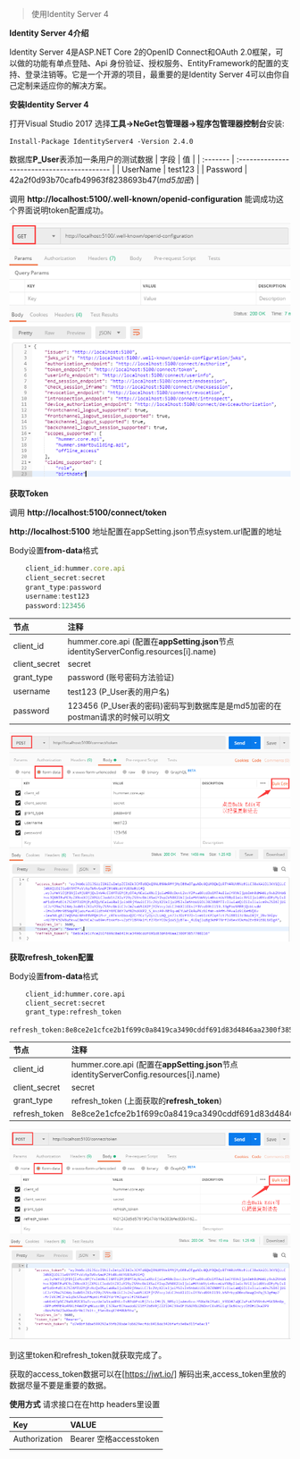 >使用Identity Server 4 

**Identity Server 4介绍**

Identity Server 4是ASP.NET Core 2的OpenID Connect和OAuth 2.0框架，可以做的功能有单点登陆、Api 身份验证、授权服务、EntityFramework的配置的支持、登录注销等。它是一个开源的项目，最重要的是Identity Server 4可以由你自己定制来适应你的解决方案。

**安装Identity Server 4**

打开Visual Studio 2017 选择**工具->NeGet包管理器->程序包管理器控制台**安装:

```
Install-Package IdentityServer4 -Version 2.4.0
```
数据库**P_User**表添加一条用户的测试数据 
| 字段     | 值                                          |
| :------- | :------------------------------------------ |
| UserName | test123                                     |
| Password | 42a2f0d93b70cafb49963f8238693b47(*md5加密*) |

调用 **http://localhost:5100/.well-known/openid-configuration** 能调成功这个界面说明token配置成功。

![GitHub](../accets/well-known.png)

**获取Token**

调用 **http://localhost:5100/connect/token** 

**http://localhost:5100** 地址配置在appSetting.json节点system.url配置的地址

Body设置**from-data**格式

```javascript
    client_id:hummer.core.api
    client_secret:secret
    grant_type:password
    username:test123
    password:123456
```

| 节点          | 注释                                                                                  |
| :------------ | :------------------------------------------------------------------------------------ |
| client_id     | hummer.core.api (配置在**appSetting.json**节点identityServerConfig.resources[i].name) |
| client_secret | secret                                                                                |
| grant_type    | password (账号密码方法验证)                                                           |
| username      | test123 (P_User表的用户名)                                                            |
| password      | 123456 (P_User表的密码)密码写到数据库是是md5加密的在postman请求的时候可以明文         |

![GitHub](../accets/gettoken.png)


**获取refresh_token配置**

Body设置**from-data**格式

```javascrpit
    client_id:hummer.core.api
    client_secret:secret
    grant_type:refresh_token
    refresh_token:8e8ce2e1cfce2b1f699c0a8419ca3490cddf691d83d4846aa2300f3857708116
```

| 节点          | 注释                                                                                  |
| :------------ | :------------------------------------------------------------------------------------ |
| client_id     | hummer.core.api (配置在**appSetting.json**节点identityServerConfig.resources[i].name) |
| client_secret | secret                                                                                |
| grant_type    | refresh_token (上面获取的**refresh_token**)                                           |
| refresh_token | 8e8ce2e1cfce2b1f699c0a8419ca3490cddf691d83d4846aa2300f3857708116                      |

![GitHub](../accets/refresh_token.png)

到这里token和refresh_token就获取完成了。

获取的access_token数据可以在[https://jwt.io/] 解码出来,access_token里放的数据尽量不要是重要的数据。

**使用方式**
请求接口在在http headers里设置

| Key          | VALUE                   |
| :------------ | :--------------------- |
| Authorization | Bearer 空格accesstoken |
|               |